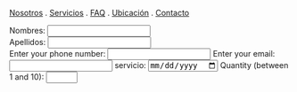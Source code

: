[Nosotros](./nosotros.md) . [Servicios](./servicios.md) . [FAQ](FAQ.md) . [Ubicación](ubicacion.md) . [Contacto](./contacto.md)

<form action="https://formspree.io/f/xnqwzkgq" method="post">
Nombres: <input type="text" nombre="name"><br>
Apellidos: <input type="text" nombre="last name"><br>
<form>
  <label for="phone">Enter your phone number:</label>
  <input type="tel" id="phone" name="phone" pattern="[0-9]{3}-[0-9]{2}-[0-9]{3}">
<form>
  <label for="email">Enter your email:</label>
  <input type="email" id="email" name="email">  
<form>
  <label for="servicio">servicio:</label>
  <input type="date" id="servicio" name="servicio">
<form>
  <label for="quantity">Quantity (between 1 and 10):</label>
  <input type="number" id="quantity" name="calificacion" min="1" max="10">
</form>
